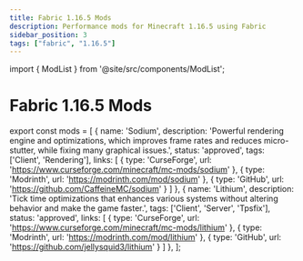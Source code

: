 ```yaml
---
title: Fabric 1.16.5 Mods
description: Performance mods for Minecraft 1.16.5 using Fabric
sidebar_position: 3
tags: ["fabric", "1.16.5"]
---
```


import { ModList } from '@site/src/components/ModList';

# Fabric 1.16.5 Mods

export const mods = [
  {
    name: 'Sodium',
    description: 'Powerful rendering engine and optimizations, which improves frame rates and reduces micro-stutter, while fixing many graphical issues.',
    status: 'approved',
    tags: ['Client', 'Rendering'],
    links: [
      { type: 'CurseForge', url: 'https://www.curseforge.com/minecraft/mc-mods/sodium' },
      { type: 'Modrinth', url: 'https://modrinth.com/mod/sodium' },
      { type: 'GitHub', url: 'https://github.com/CaffeineMC/sodium' }
    ]
  },
  {
    name: 'Lithium',
    description: 'Tick time optimizations that enhances various systems without altering behavior and make the game faster.',
    tags: ['Client', 'Server', 'Tpsfix'],
    status: 'approved',
    links: [
      { type: 'CurseForge', url: 'https://www.curseforge.com/minecraft/mc-mods/lithium' },
      { type: 'Modrinth', url: 'https://modrinth.com/mod/lithium' },
      { type: 'GitHub', url: 'https://github.com/jellysquid3/lithium' }
    ]
  },
];

<ModList mods={mods} />

